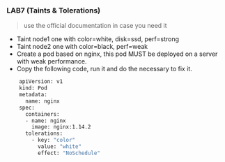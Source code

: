 ### LAB7 (Taints & Tolerations) 
>  use the official documentation in case you need it

- Taint node1 one with color=white, disk=ssd, perf=strong
- Taint node2 one with color=black,  perf=weak
- Create a pod based on nginx, this pod MUST be deployed on a server with weak performance.
- Copy the following code, run it and do the necessary to fix it.
```bash
    apiVersion: v1
    kind: Pod
    metadata:
      name: nginx
    spec:
      containers:
      - name: nginx
        image: nginx:1.14.2
      tolerations:
        - key: "color"
          value: "white"
          effect: "NoSchedule"
```

